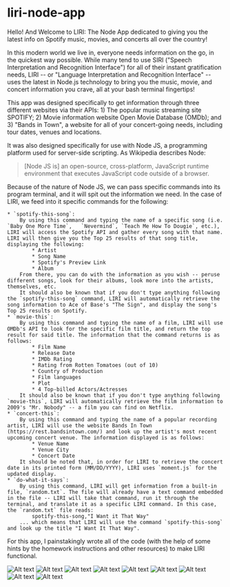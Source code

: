 # liri-node-app

Hello! And Welcome to LIRI: The Node App dedicated to giving you the latest info on Spotify music, movies, and concerts all over the country!

In this modern world we live in, everyone needs information on the go, in the quickest way possible. While many tend to use SIRI ("Speech Interpretation and Recognition Interface") for all of their instant gratification needs, LIRI -- or "Language Interpretation and Recognition Interface" -- uses the latest in Node.js technology to bring you the music, movie, and concert information you crave, all at your bash terminal fingertips!

This app was designed specifically to get information through three different websites via their APIs:
    1) The popular music streaming site SPOTIFY; 
    2) Movie information website Open Movie Database (OMDb); and
    3) "Bands in Town", a website for all of your concert-going needs, including tour dates, venues and locations.

It was also designed specifically for use with Node JS, a programming platform used for server-side scripting. As Wikipedia describes Node:

> [Node JS is] an open-source, cross-platform, JavaScript runtime 
> environment that executes JavaScript code outside of a browser.

Because of the nature of Node JS, we can pass specific commands into its program terminal, and it will spit out the information we need. In the case of LIRI, we feed into it specific commands for the following:

    * `spotify-this-song`: 
        By using this command and typing the name of a specific song (i.e. `Baby One More Time`,   `Nevermind`, `Teach Me How To Dougie`, etc.), LIRI will access the Spotify API and gather every song with that name. LIRI will then give you the Top 25 results of that song title, displaying the following:
            * Artist
            * Song Name
            * Spotify's Preview Link
            * Album
        From there, you can do with the information as you wish -- peruse different songs, look for their albums, look more into the artists, themselves, etc.
        It should also be known that if you don't type anything following the `spotify-this-song` command, LIRI will automatically retrieve the song information to Ace of Base's "The Sign", and display the song's Top 25 results on Spotify.
    * `movie-this`: 
        By using this command and typing the name of a film, LIRI will use OMDb's API to look for the specific film title, and return the top result for said title. The information that the command returns is as follows:
            * Film Name
            * Release Date
            * IMDb Rating
            * Rating from Rotten Tomatoes (out of 10)
            * Country of Production
            * Film languages
            * Plot
            * 4 Top-billed Actors/Actresses
        It should also be known that if you don't type anything following `movie-this`, LIRI will automatically retrieve the film information to 2009's "Mr. Nobody" -- a film you can find on Netflix.
    * `concert-this`: 
        By using this command and typing the name of a popular recording artist, LIRI will use the website Bands In Town (https://rest.bandsintown.com/) and look up the artist's most recent upcoming concert venue. The information displayed is as follows:
            * Venue Name
            * Venue City
            * Concert Date
        It should be noted that, in order for LIRI to retrieve the concert date in its printed form (MM/DD/YYYY), LIRI uses `moment.js` for the updated display.
    * `do-what-it-says`: 
        By using this command, LIRI will get information from a built-in file, `random.txt`. The file will already have a text command embedded in the file -- LIRI will take that command, run it through the terminal, and translate it as a specific LIRI command. In this case, the `random.txt` file reads:
            spotify-this-song,"I Want it That Way"
        ... which means that LIRI will use the command `spotify-this-song` and look up the title "I Want It That Way".

For this app, I painstakingly wrote all of the code (with the help of some hints by the homework instructions and other resources) to make LIRI functional. 

![Alt text](https://raw.githubusercontent.com/username/projectname/branch/path/to/1.png)
![Alt text](https://raw.githubusercontent.com/username/projectname/branch/path/to/2.png)
![Alt text](https://raw.githubusercontent.com/username/projectname/branch/path/to/3.png)
![Alt text](https://raw.githubusercontent.com/username/projectname/branch/path/to/4.png)
![Alt text](https://raw.githubusercontent.com/username/projectname/branch/path/to/5.png)
![Alt text](https://raw.githubusercontent.com/username/projectname/branch/path/to/6.png)
![Alt text](https://raw.githubusercontent.com/username/projectname/branch/path/to/7.png)
![Alt text](https://raw.githubusercontent.com/username/projectname/branch/path/to/8.png)
![Alt text](https://raw.githubusercontent.com/username/projectname/branch/path/to/9.png)
